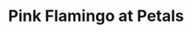 ---
title: "Pink Flamingo at Petals"
url: /new-smyrna-beach/pink-flamingo-at-petals/
shop: Blumen
---